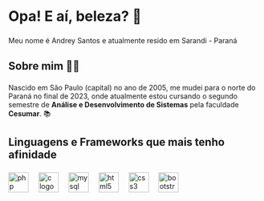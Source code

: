 <h1 align="left">Opa! E aí, beleza? 🤠</h1>

###

<p align="left">Meu nome é Andrey Santos e atualmente resido em Sarandi - Paraná</p>

###

<h2 align="left">Sobre mim 🙋‍♂️</h2>

###

<p align="left">Nascido em São Paulo (capital) no ano de 2005, me mudei para o norte do Paraná no final de 2023, onde atualmente estou cursando o segundo semestre de <b>Análise e Desenvolvimento de Sistemas</b> pela faculdade <b>Cesumar</b>. 📚</p>

###

<h2 align="left">Linguagens e Frameworks que mais tenho afinidade</h2>

###

<div align="left">
  <img src="https://cdn.jsdelivr.net/gh/devicons/devicon/icons/php/php-original.svg" height="40" alt="php logo"  />
  <img width="12" />
  <img src="https://cdn.jsdelivr.net/gh/devicons/devicon/icons/c/c-original.svg" height="40" alt="c logo"  />
  <img width="12" />
  <img src="https://cdn.jsdelivr.net/gh/devicons/devicon/icons/mysql/mysql-original.svg" height="40" alt="mysql logo"  />
  <img width="12" />
  <img src="https://cdn.jsdelivr.net/gh/devicons/devicon/icons/html5/html5-original.svg" height="40" alt="html5 logo"  />
  <img width="12" />
  <img src="https://cdn.jsdelivr.net/gh/devicons/devicon/icons/css3/css3-original.svg" height="40" alt="css3 logo"  />
  <img width="12" />
  <img src="https://cdn.jsdelivr.net/gh/devicons/devicon/icons/bootstrap/bootstrap-original.svg" height="40" alt="bootstrap logo"  />
</div>

###

